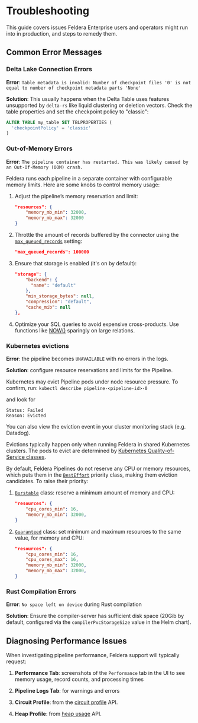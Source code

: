 # Troubleshooting

This guide covers issues Feldera Enterprise users and operators might run into in production, and steps to remedy them.

## Common Error Messages

### Delta Lake Connection Errors

**Error**: `Table metadata is invalid: Number of checkpoint files '0' is not equal to number of checkpoint metadata parts 'None'`

**Solution**: This usually happens when the Delta Table uses features unsupported by `delta-rs` like liquid clustering or deletion vectors. Check the table properties and set the checkpoint policy to "classic":

```sql
ALTER TABLE my_table SET TBLPROPERTIES (
  'checkpointPolicy' = 'classic'
)
```

### Out-of-Memory Errors

**Error**: `The pipeline container has restarted. This was likely caused by an Out-Of-Memory (OOM) crash.`

Feldera runs each pipeline in a separate container with configurable memory limits. Here are some knobs to
control memory usage:

1. Adjust the pipeline’s memory reservation and limit:
   ```json
   "resources": {
       "memory_mb_min": 32000,
       "memory_mb_max": 32000
   }
   ```

2. Throttle the amount of records buffered by the connector using the [`max_queued_records`](https://docs.feldera.com/connectors/#generic-attributes) setting:
   ```json
   "max_queued_records": 100000
   ```

3. Ensure that storage is enabled (it's on by default):
   ```json
   "storage": {
       "backend": {
         "name": "default"
       },
       "min_storage_bytes": null,
       "compression": "default",
       "cache_mib": null
   },
   ```
4. Optimize your SQL queries to avoid expensive
   cross-products. Use functions like
   [NOW()](https://docs.feldera.com/sql/datetime/#now) sparingly on large relations.

### Kubernetes evictions

**Error**: the pipeline becomes `UNAVAILABLE` with no errors in the logs.

**Solution**: configure resource reservations and limits for the Pipeline.

Kubernetes may evict Pipeline pods under node resource pressure. To confirm, run:
    ```
    kubectl describe pipeline-<pipeline-id>-0
    ```

and look for
```
Status: Failed
Reason: Evicted
```
You can also view the eviction event in your cluster monitoring stack (e.g. Datadog).

Evictions typically happen only when running Feldera in shared Kubernetes
clusters. The pods to evict are determined by [Kubernetes Quality-of-Service
classes](https://kubernetes.io/docs/tasks/configure-pod-container/quality-service-pod/). 

By default, Feldera Pipelines do not reserve any CPU or memory resources, which
puts them in the [`BestEffort`](https://kubernetes.io/docs/concepts/workloads/pods/pod-qos/#besteffort) priority class,
making them eviction candidates. To raise their priority:

1. [`Burstable`](https://kubernetes.io/docs/concepts/workloads/pods/pod-qos/#burstable) class: reserve a minimum amount of memory and CPU:

   ```json
   "resources": {
       "cpu_cores_min": 16,
       "memory_mb_min": 32000,
   }
   ```

2. [`Guaranteed`](https://kubernetes.io/docs/concepts/workloads/pods/pod-qos/#guaranteed) class: set minimum and maximum resources to the same value, for memory and CPU:

   ```json
   "resources": {
       "cpu_cores_min": 16,
       "cpu_cores_max": 16,
       "memory_mb_min": 32000,
       "memory_mb_max": 32000,
   }
   ```

### Rust Compilation Errors

**Error**: `No space left on device` during Rust compilation

**Solution**: Ensure the compiler-server has sufficient disk space (20Gib by default, configured via the `compilerPvcStorageSize` value in the Helm chart).

## Diagnosing Performance Issues

When investigating pipeline performance, Feldera support will typically request:

1. **Performance Tab**: screenshots of the `Performance` tab in the UI to see memory usage, record counts, and processing times

2. **Pipeline Logs Tab**: for warnings and errors

3. **Circuit Profile**: from the [circuit profile](https://docs.feldera.com/api/retrieve-the-circuit-performance-profile-of-a-running-or-paused-pipeline) API.

4. **Heap Profile**: from [heap usage](https://docs.feldera.com/api/retrieve-the-heap-profile-of-a-running-or-paused-pipeline) API.

